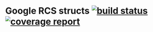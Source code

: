 Google RCS structs [![build status](https://gitlab.mito.hu/chatbot/google-rcs-structs/badges/master/build.svg)](https://gitlab.mito.hu/chatbot/google-rcs-structs/commits/master) [![coverage report](https://gitlab.mito.hu/chatbot/google-rcs-structs/badges/master/coverage.svg)](https://gitlab.mito.hu/chatbot/google-rcs-structs/commits/master)
=========